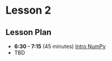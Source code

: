# Lesson 2

## Lesson Plan

- **6:30 - 7:15** (45 minutes) [Intro NumPy][1]
- TBD

[1]: ../notebooks/intro-numpy.ipynb